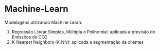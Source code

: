 # Machine-Learn
Modelagens utilizando Machine Learn:
1) Regressão Linear Simples, Múltipla e Polinomial: aplicada a previsão de Emissões de CO2
2) K-Nearest Neighbors (K-NN): aplicada a segmentação de clientes

